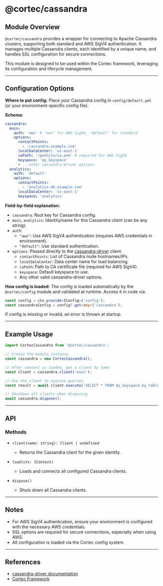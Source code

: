 # @cortec/cassandra

## Module Overview

`@cortec/cassandra` provides a wrapper for connecting to Apache Cassandra clusters, supporting both standard and AWS SigV4 authentication. It manages multiple Cassandra clients, each identified by a unique name, and handles SSL configuration for secure connections.

This module is designed to be used within the Cortec framework, leveraging its configuration and lifecycle management.

---

## Configuration Options

**Where to put config:**
Place your Cassandra config in `config/default.yml` (or your environment-specific config file).

**Schema:**

```yaml
cassandra:
  main:
    auth: 'aws' # "aws" for AWS SigV4, "default" for standard
    options:
      contactPoints:
        - 'cassandra.example.com'
      localDataCenter: 'us-east-1'
      caPath: '/path/to/ca.pem' # required for AWS SigV4
      keyspace: 'my_keyspace'
      # ...other cassandra-driver options
  analytics:
    auth: 'default'
    options:
      contactPoints:
        - 'analytics-db.example.com'
      localDataCenter: 'us-east-1'
      keyspace: 'analytics'
```

**Field-by-field explanation:**

- `cassandra`: Root key for Cassandra config.
- `main`, `analytics`: Identity/name for this Cassandra client (can be any string).
- `auth`:
  - `"aws"`: Use AWS SigV4 authentication (requires AWS credentials in environment).
  - `"default"`: Use standard authentication.
- `options`: Passed directly to the [cassandra-driver](https://docs.datastax.com/en/developer/nodejs-driver/latest/) client.
  - `contactPoints`: List of Cassandra node hostnames/IPs.
  - `localDataCenter`: Data center name for load balancing.
  - `caPath`: Path to CA certificate file (required for AWS SigV4).
  - `keyspace`: Default keyspace to use.
  - Any other valid cassandra-driver options.

**How config is loaded:**
The config is loaded automatically by the `@cortec/config` module and validated at runtime.
Access it in code via:

```typescript
const config = ctx.provide<IConfig>('config');
const cassandraConfig = config?.get<any>('cassandra');
```

If config is missing or invalid, an error is thrown at startup.

---

## Example Usage

```ts
import CortecCassandra from '@cortec/cassandra';

// Create the module instance
const cassandra = new CortecCassandra();

// After context is loaded, get a client by name
const client = cassandra.client('main');

// Use the client to execute queries
const result = await client.execute('SELECT * FROM my_keyspace.my_table');

// Shutdown all clients when disposing
await cassandra.dispose();
```

---

## API

### Methods

- `client(name: string): Client | undefined`

  - Returns the Cassandra client for the given identity.

- `load(ctx: IContext)`

  - Loads and connects all configured Cassandra clients.

- `dispose()`
  - Shuts down all Cassandra clients.

---

## Notes

- For AWS SigV4 authentication, ensure your environment is configured with the necessary AWS credentials.
- SSL options are required for secure connections, especially when using AWS.
- All configuration is loaded via the Cortec config system.

---

## References

- [cassandra-driver documentation](https://docs.datastax.com/en/developer/nodejs-driver/latest/)
- [Cortec Framework](https://github.com/saswatpadhi/cortec)
